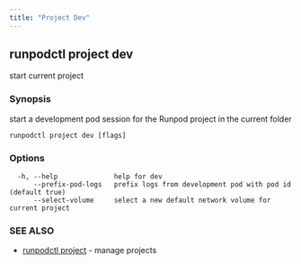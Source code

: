 ```yaml
---
title: "Project Dev"
---
```

## runpodctl project dev

start current project

### Synopsis

start a development pod session for the Runpod project in the current folder

```
runpodctl project dev [flags]
```

### Options

```
  -h, --help              help for dev
      --prefix-pod-logs   prefix logs from development pod with pod id (default true)
      --select-volume     select a new default network volume for current project
```

### SEE ALSO

* [runpodctl project](runpodctl_project.md)	 - manage projects

